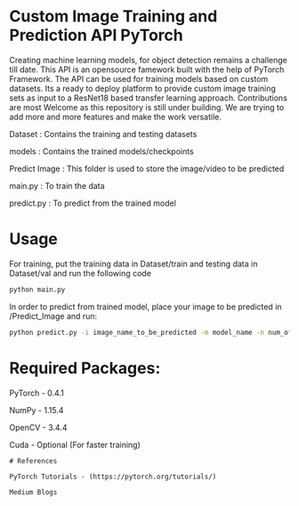 # Custom Image Training and Prediction API PyTorch
Creating machine learning models, for object detection remains a challenge till date. This API is an opensource famework built with the help of PyTorch Framework. The API can be used for training models based on custom datasets. Its a ready to deploy platform to provide custom image training sets as input to a ResNet18 based transfer learning approach. Contributions are most Welcome as this repository is still under building. We are trying to add more and more features and make the work versatile. 

Dataset : Contains the training and testing datasets

models : Contains the trained models/checkpoints

Predict Image : This folder is used to store the image/video to be predicted

main.py : To train the data

predict.py : To predict from the trained model

# Usage
For training, put the training data in Dataset/train and testing data in Dataset/val and run the following code
```bash
python main.py 
```
In order to predict from trained model, place your image to be predicted in /Predict_Image and run:
```bash
python predict.py -i image_name_to_be_predicted -m model_name -n num_of_classes 
```

# Required Packages:

PyTorch - 0.4.1

NumPy - 1.15.4

OpenCV -  3.4.4

Cuda - Optional (For faster training)

``` 
# References

PyTorch Tutorials - (https://pytorch.org/tutorials/)

Medium Blogs

